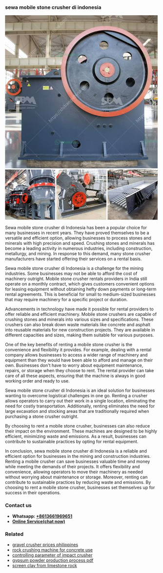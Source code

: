 <h3>sewa mobile stone crusher di indonesia</h3><img src='1704857051.jpg' alt=''><p>Sewa mobile stone crusher di Indonesia has been a popular choice for many businesses in recent years. They have proved themselves to be a versatile and efficient option, allowing businesses to process stones and minerals with high precision and speed. Crushing stones and minerals has become a leading activity in numerous industries, including construction, metallurgy, and mining. In response to this demand, many stone crusher manufacturers have started offering their services on a rental basis.</p><p>Sewa mobile stone crusher di Indonesia is a challenge for the mining industries. Some businesses may not be able to afford the cost of machinery outright. Mobile stone crusher rentals providers in India still operate on a monthly contract, which gives customers convenient options for leasing equipment without obtaining hefty down payments or long-term rental agreements. This is beneficial for small to medium-sized businesses that may require machinery for a specific project or duration.</p><p>Advancements in technology have made it possible for rental providers to offer reliable and efficient machinery. Mobile stone crushers are capable of crushing stones and minerals into various sizes and specifications. These crushers can also break down waste materials like concrete and asphalt into reusable materials for new construction projects. They are available in different capacities and sizes, making them suitable for various purposes.</p><p>One of the key benefits of renting a mobile stone crusher is the convenience and flexibility it provides. For example, dealing with a rental company allows businesses to access a wider range of machinery and equipment than they would have been able to afford and manage on their own. Businesses don't have to worry about equipment maintenance, repairs, or storage when they choose to rent. The rental provider can take care of all these aspects, ensuring that the machine is always in good working order and ready to use.</p><p>Sewa mobile stone crusher di Indonesia is an ideal solution for businesses wanting to overcome logistical challenges in one go. Renting a crusher allows operators to carry out their work in a single location, eliminating the need for costly transportation. Additionally, renting eliminates the need for large excavation and stocking areas that are traditionally required when purchasing a stone crusher outright.</p><p>By choosing to rent a mobile stone crusher, businesses can also reduce their impact on the environment. These machines are designed to be highly efficient, minimizing waste and emissions. As a result, businesses can contribute to sustainable practices by opting for rental equipment.</p><p>In conclusion, sewa mobile stone crusher di Indonesia is a reliable and efficient option for businesses in the mining and construction industries. Renting a mobile crusher can save businesses valuable time and money while meeting the demands of their projects. It offers flexibility and convenience, allowing operators to move their machinery as needed without worrying about maintenance or storage. Moreover, renting can contribute to sustainable practices by reducing waste and emissions. By choosing to rent a mobile stone crusher, businesses set themselves up for success in their operations.</p><h3>Contact us</h3><ul><li><strong>Whatsapp:&nbsp;<a href="https://wa.me/8613661969651">+8613661969651</a></strong></li><li><a href="https://swt.shibang-china.com/?git&amp;zhl&amp;sewa mobile stone crusher di indonesia"><strong>Online Service(chat now)</strong></a></li></ul><h3>Related</h3><ul><li><a href='gravel crusher prices philippines.md'>gravel crusher prices philippines</a></li><li><a href='rock crushing machine for concrete use.md'>rock crushing machine for concrete use</a></li><li><a href='controlling parameter of impact crusher.md'>controlling parameter of impact crusher</a></li><li><a href='gypsum powder production process pdf.md'>gypsum powder production process pdf</a></li><li><a href='screen clay from limestone rock.md'>screen clay from limestone rock</a></li></ul>